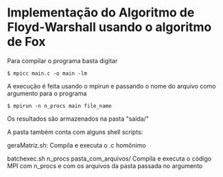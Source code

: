 # Implementação do Algoritmo de Floyd-Warshall usando o algoritmo de Fox

Para compilar o programa basta digitar 

```Shell
$ mpicc main.c -o main -lm
```
A execução é feita usando o mpirun e passando o nome do arquivo como argumento para o programa

```Shell
$ mpirun -n n_procs main file_name 
```
Os resultados são armazenados na pasta "saida/"

A pasta também conta com alguns shell scripts:

geraMatriz.sh:
   Compila e executa o .c homônimo


batchexec.sh n_procs pasta_com_arquivos/
   Compila e executa o código MPI com n_procs e com os arquivos da pasta passada no argumento